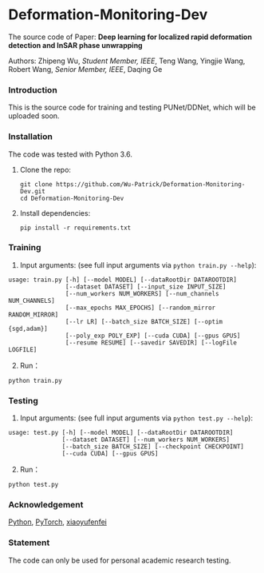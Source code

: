 # Deformation-Monitoring-Dev
The source code of Paper: **Deep learning for localized rapid deformation detection and InSAR phase unwrapping**

Authors: Zhipeng Wu, *Student Member, IEEE*, Teng Wang, Yingjie Wang, Robert Wang, *Senior Member, IEEE*, Daqing Ge



### Introduction

This is the source code for training and testing PUNet/DDNet, which will be uploaded soon.

### Installation

The code was tested with Python 3.6.

1. Clone the repo:

   ~~~shell
   git clone https://github.com/Wu-Patrick/Deformation-Monitoring-Dev.git
   cd Deformation-Monitoring-Dev
   ~~~

2. Install dependencies:

   ~~~shell
   pip install -r requirements.txt
   ~~~

### Training

1. Input arguments: (see full input arguments via `python train.py --help`):

~~~shell
usage: train.py [-h] [--model MODEL] [--dataRootDir DATAROOTDIR]
                [--dataset DATASET] [--input_size INPUT_SIZE]
                [--num_workers NUM_WORKERS] [--num_channels NUM_CHANNELS]
                [--max_epochs MAX_EPOCHS] [--random_mirror RANDOM_MIRROR]
                [--lr LR] [--batch_size BATCH_SIZE] [--optim {sgd,adam}]
                [--poly_exp POLY_EXP] [--cuda CUDA] [--gpus GPUS]
                [--resume RESUME] [--savedir SAVEDIR] [--logFile LOGFILE]
~~~

2. Run：

~~~shell
python train.py
~~~

### Testing
1. Input arguments: (see full input arguments via `python test.py --help`):

~~~shell
usage: test.py [-h] [--model MODEL] [--dataRootDir DATAROOTDIR]
               [--dataset DATASET] [--num_workers NUM_WORKERS]
               [--batch_size BATCH_SIZE] [--checkpoint CHECKPOINT]
               [--cuda CUDA] [--gpus GPUS]
~~~

2. Run：

~~~shell
python test.py
~~~


### Acknowledgement

[Python](https://www.python.org/), [PyTorch](https://pytorch.org/), [xiaoyufenfei](https://github.com/xiaoyufenfei/Efficient-Segmentation-Networks)

### Statement

The code can only be used for personal academic research testing.

